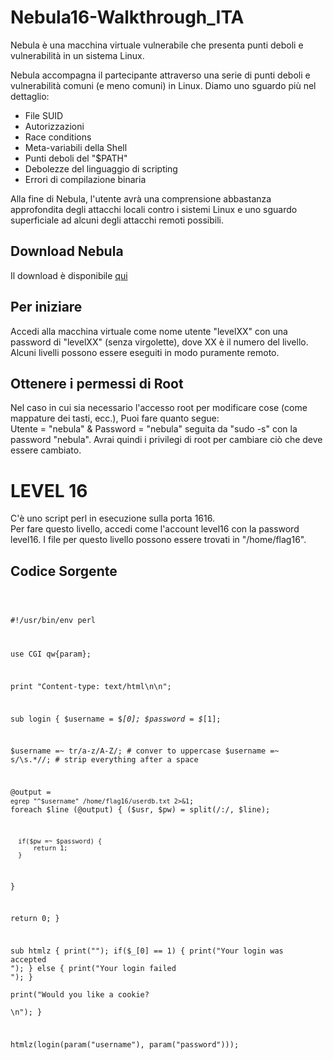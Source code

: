 # Nebula16-Walkthrough_ITA
<p> Nebula è una macchina virtuale vulnerabile che presenta punti deboli e vulnerabilità in un sistema Linux. </p>

Nebula accompagna il partecipante attraverso una serie di punti deboli e vulnerabilità comuni (e meno comuni) in Linux. Diamo uno sguardo più nel dettaglio:

<ul>
<li>File SUID</li>
<li>Autorizzazioni</li>
<li>Race conditions</li>
<li>Meta-variabili della Shell</li>
<li>Punti deboli del "$PATH"</li>
<li>Debolezze del linguaggio di scripting</li>
<li>Errori di compilazione binaria</li>
</ul>
<p>Alla fine di Nebula, l'utente avrà una comprensione abbastanza approfondita degli attacchi locali contro i sistemi Linux e uno sguardo superficiale ad alcuni degli attacchi remoti possibili.</p>


<h2> Download Nebula </h2>
<p> Il download è disponibile <a href="https://exploit.education/downloads/"> qui </a>  </p>

<h2> Per iniziare </h2>
<p> Accedi alla macchina virtuale come nome utente "levelXX" con una password di "levelXX" (senza virgolette), dove XX è il numero del livello. Alcuni livelli possono essere eseguiti in modo puramente remoto. </p>

<h2> Ottenere i permessi di Root </h2>
<p> Nel caso in cui sia necessario l'accesso root per modificare cose (come mappature dei tasti, ecc.), Puoi fare quanto segue: <br>
Utente = "nebula" & Password = "nebula" seguita da "sudo -s" con la password "nebula". Avrai quindi i privilegi di root per cambiare ciò che deve essere cambiato. </p>


<h1> LEVEL 16 </h1>
<p> C'è uno script perl in esecuzione sulla porta 1616. <br>
Per fare questo livello, accedi come l'account level16 con la password level16. I file per questo livello possono essere trovati in "/home/flag16". </p>

<h2> Codice Sorgente </h2>
<p>
<code>

#!/usr/bin/env perl

use CGI qw{param};

print "Content-type: text/html\n\n";

sub login {
  $username = $_[0];
  $password = $_[1];

  $username =~ tr/a-z/A-Z/; # conver to uppercase
  $username =~ s/\s.*//;        # strip everything after a space

  @output = `egrep "^$username" /home/flag16/userdb.txt 2>&1`;
  foreach $line (@output) {
      ($usr, $pw) = split(/:/, $line);
  

      if($pw =~ $password) {
          return 1;
      }
  }

  return 0;
}

sub htmlz {
  print("<html><head><title>Login resuls</title></head><body>");
  if($_[0] == 1) {
      print("Your login was accepted<br/>");
  } else {
      print("Your login failed<br/>");
  }    
  print("Would you like a cookie?<br/><br/></body></html>\n");
}

htmlz(login(param("username"), param("password")));

</code>
</p>
